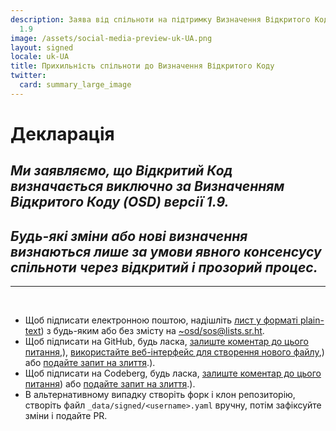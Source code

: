 ```yaml
---
description: Заява від спільноти на підтримку Визначення Відкритого Коду (OSD) версії
  1.9
image: /assets/social-media-preview-uk-UA.png
layout: signed
locale: uk-UA
title: Прихильність спільноти до Визначення Відкритого Коду
twitter:
  card: summary_large_image
---
```

# **Декларація**

## *Ми заявляємо, що Відкритий Код визначається виключно за Визначенням Відкритого Коду (OSD) версії 1.9.*

## *Будь-які зміни або нові визначення визнаються лише за умови явного консенсусу спільноти через відкритий і прозорий процес.*

---
<br>

- Щоб підписати електронною поштою, надішліть [лист у форматі plain-text](https://useplaintext.email/)) з будь-яким або без змісту на [~osd/sos@lists.sr.ht](mailto:~osd/sos@lists.sr.ht).
- Щоб підписати на GitHub, будь ласка, [залиште коментар до цього питання](https://github.com/OpenSourceDefinition/sos/issues/1),), [використайте веб-інтерфейс для створення нового файлу](https://github.com/OpenSourceDefinition/sos/new/main/_data/signed),) або [подайте запит на злиття](https://github.com/OpenSourceDefinition/sos/pulls).).
- Щоб підписати на Codeberg, будь ласка, [залиште коментар до цього питання](https://codeberg.org/osd/sos/issues/1)) або [подайте запит на злиття](https://codeberg.org/osd/sos/pulls).).
- В альтернативному випадку створіть форк і клон репозиторію, створіть файл `_data/signed/<username>.yaml` вручну, потім зафіксуйте зміни і подайте PR.